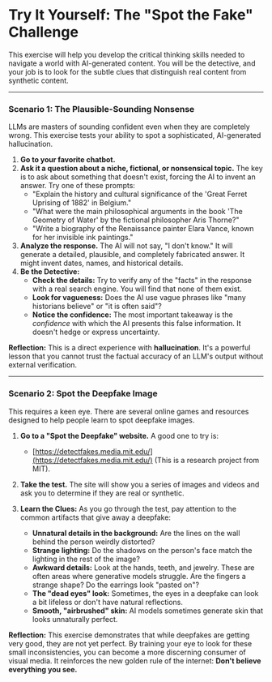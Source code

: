 # Try It Yourself: The "Spot the Fake" Challenge

This exercise will help you develop the critical thinking skills needed to navigate a world with AI-generated content. You will be the detective, and your job is to look for the subtle clues that distinguish real content from synthetic content.

---

### Scenario 1: The Plausible-Sounding Nonsense

LLMs are masters of sounding confident even when they are completely wrong. This exercise tests your ability to spot a sophisticated, AI-generated hallucination.

1.  **Go to your favorite chatbot.**
2.  **Ask it a question about a niche, fictional, or nonsensical topic.** The key is to ask about something that doesn't exist, forcing the AI to invent an answer. Try one of these prompts:
    *   "Explain the history and cultural significance of the 'Great Ferret Uprising of 1882' in Belgium."
    *   "What were the main philosophical arguments in the book 'The Geometry of Water' by the fictional philosopher Aris Thorne?"
    *   "Write a biography of the Renaissance painter Elara Vance, known for her invisible ink paintings."
3.  **Analyze the response.** The AI will not say, "I don't know." It will generate a detailed, plausible, and completely fabricated answer. It might invent dates, names, and historical details.
4.  **Be the Detective:**
    *   **Check the details:** Try to verify any of the "facts" in the response with a real search engine. You will find that none of them exist.
    *   **Look for vagueness:** Does the AI use vague phrases like "many historians believe" or "it is often said"?
    *   **Notice the confidence:** The most important takeaway is the *confidence* with which the AI presents this false information. It doesn't hedge or express uncertainty.

**Reflection:** This is a direct experience with **hallucination**. It's a powerful lesson that you cannot trust the factual accuracy of an LLM's output without external verification.

---

### Scenario 2: Spot the Deepfake Image

This requires a keen eye. There are several online games and resources designed to help people learn to spot deepfake images.

1.  **Go to a "Spot the Deepfake" website.** A good one to try is:
    *   [https://detectfakes.media.mit.edu/](https://detectfakes.media.mit.edu/) (This is a research project from MIT).

2.  **Take the test.** The site will show you a series of images and videos and ask you to determine if they are real or synthetic.

3.  **Learn the Clues:** As you go through the test, pay attention to the common artifacts that give away a deepfake:
    *   **Unnatural details in the background:** Are the lines on the wall behind the person weirdly distorted?
    *   **Strange lighting:** Do the shadows on the person's face match the lighting in the rest of the image?
    *   **Awkward details:** Look at the hands, teeth, and jewelry. These are often areas where generative models struggle. Are the fingers a strange shape? Do the earrings look "pasted on"?
    *   **The "dead eyes" look:** Sometimes, the eyes in a deepfake can look a bit lifeless or don't have natural reflections.
    *   **Smooth, "airbrushed" skin:** AI models sometimes generate skin that looks unnaturally perfect.

**Reflection:**
This exercise demonstrates that while deepfakes are getting very good, they are not yet perfect. By training your eye to look for these small inconsistencies, you can become a more discerning consumer of visual media. It reinforces the new golden rule of the internet: **Don't believe everything you see.**
